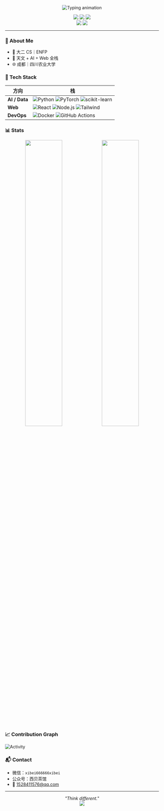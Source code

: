 <div align="center">
  <img src="https://readme-typing-svg.demolab.com/?font=Fira+Code&size=30&duration=3500&pause=1000&color=3B82F6&center=true&vCenter=true&width=600&lines=Hi+%F0%9F%91%8B%2C+I'm+Xibei;Full-Stack+%7C+AI+Developer" alt="Typing animation" />
</div>

<p align="center">
  <a href="mailto:1528411576@qq.com"><img src="https://img.shields.io/badge/📫-Gmail-D14836?style=flat&logo=gmail&logoColor=white" /></a>
  <a href="https://github.com/MrSibe"><img src="https://img.shields.io/badge/⚡-GitHub-181717?style=flat&logo=github&logoColor=white" /></a>
  <a href="https://space.bilibili.com/386324877"><img src="https://img.shields.io/badge/📺-Bilibili-00A1D6?style=flat&logo=bilibili&logoColor=white" /></a>
  <br/>
  <img src="https://komarev.com/ghpvc/?username=MrSibe&label=Profile%20views&style=flat&color=blueviolet" />
  <img src="https://img.shields.io/github/followers/MrSibe?label=Followers&style=flat&color=3B82F6&logo=github" />
</p>

---

### 🎯 About Me
- 🌱 大二 CS｜ENFP
- 🔭 天文 + AI + Web 全栈
- 🌐 成都｜四川农业大学

### 🧰 Tech Stack
| 方向 | 栈 |
|---|---|
| **AI / Data** | ![Python](https://img.shields.io/badge/Python-3776AB?style=flat&logo=python&logoColor=white) ![PyTorch](https://img.shields.io/badge/PyTorch-EE4C2C?style=flat&logo=pytorch&logoColor=white) ![scikit-learn](https://custom-icon-badges.demolab.com/badge/scikit--learn-F7931E.svg?logo=scikit-learn) |
| **Web** | ![React](https://img.shields.io/badge/React-61DAFB?style=flat&logo=react&logoColor=black) ![Node.js](https://img.shields.io/badge/Node.js-339933?style=flat&logo=nodedotjs&logoColor=white) ![Tailwind](https://img.shields.io/badge/Tailwind-06B6D4?style=flat&logo=tailwindcss&logoColor=white) |
| **DevOps** | ![Docker](https://img.shields.io/badge/Docker-2496ED?style=flat&logo=docker&logoColor=white) ![GitHub Actions](https://img.shields.io/badge/GitHub%20Actions-2088FF?style=flat&logo=github-actions&logoColor=white) |

### 📊 Stats
<p align="center">
  <img src="https://github-readme-stats.vercel.app/api?username=MrSibe&show_icons=true&theme=radical&hide_border=true" width="49%" />
  <img src="https://github-readme-stats.vercel.app/api/top-langs/?username=MrSibe&layout=compact&theme=radical&hide_border=true&langs_count=8" width="49%" />
</p>

### 📈 Contribution Graph
![Activity](https://github-readme-activity-graph.vercel.app/graph?username=MrSibe&theme=dracula&hide_border=true)

### 📬 Contact
- 微信：`xibei666666xibei`
- 公众号：西贝茶馆
- 📧 1528411576@qq.com

---

<div align="center">
  <i>"Think different."</i><br/>
  <img src="https://profile-counter.glitch.me/MrSibe/count.svg" />
</div>
